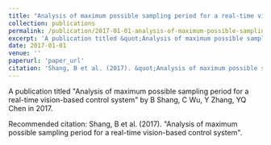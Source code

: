 ```yaml
---
title: "Analysis of maximum possible sampling period for a real-time vision-based control system"
collection: publications
permalink: /publication/2017-01-01-analysis-of-maximum-possible-sampling-period-for-a-real-
excerpt: 'A publication titled &quot;Analysis of maximum possible sampling period for a real-time vision-based control system&quot; by B Shang, C Wu, Y Zhang, YQ Chen in 2017.'
date: 2017-01-01
venue: ''
paperurl: 'paper_url'
citation: 'Shang, B et al. (2017). &quot;Analysis of maximum possible sampling period for a real-time vision-based control system&quot;.'
---
```



A publication titled &quot;Analysis of maximum possible sampling period for a real-time vision-based control system&quot; by B Shang, C Wu, Y Zhang, YQ Chen in 2017.

Recommended citation: Shang, B et al. (2017). "Analysis of maximum possible sampling period for a real-time vision-based control system".